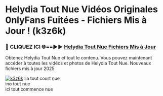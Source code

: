 # Helydia Tout Nue Vidéos Originales 0nlyFans Fuitées - Fichiers Mis à Jour ! (k3z6k)

<h3>🔴 CLIQUEZ ICI 🌐==►► <a href="https://tinyurl.com/2pmr4ezf" rel="nofollow">Helydia Tout Nue Fichiers Mis à Jour</a></h3>

Obtenez Helydia Tout Nue et tout le contenu. Vous pouvez maintenant accéder à toutes les vidéos et photos de Helydia Tout Nue. Nouveaux fichiers mis à jour 2025

[![k3z6k](https://i.imgur.com/6SNvagu.gif)](https://tinyurl.com/2pmr4ezf)
lia tout court nue<br>
ino tout nue<br>
ici tout commence nue